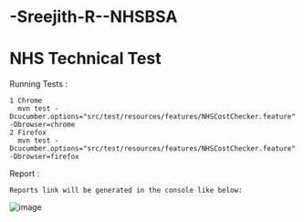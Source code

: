 # -Sreejith-R--NHSBSA
# NHS Technical Test

 Running Tests :

    1 Chrome
      mvn test -Dcucumber.options="src/test/resources/features/NHSCostChecker.feature" -Dbrowser=chrome 
    2 Firefox
      mvn test -Dcucumber.options="src/test/resources/features/NHSCostChecker.feature" -Dbrowser=firefox
    



 Report :

    Reports link will be generated in the console like below:
   ![image](https://user-images.githubusercontent.com/62211370/164702346-1402ff24-4c58-4cb8-a3a9-eb9c253e0046.png)


